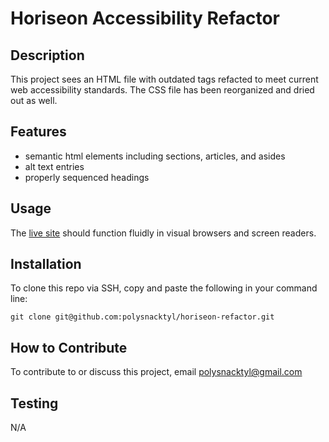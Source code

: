 # Horiseon Accessibility Refactor

## Description
This project sees an HTML file with outdated tags refacted to meet current web accessibility standards. The CSS file has been reorganized and dried out as well. 


## Features 
<ul>
<li>semantic html elements including sections, articles, and asides</li>
<li>alt text entries </li>
<li>properly sequenced headings</li>
</ul>


## Usage
The [live site](https://polysnacktyl.github.io/horiseon-refactor/) should function fluidly in visual browsers and screen readers. 


## Installation 
To clone this repo via SSH, copy and paste the following in your command line:

```git clone git@github.com:polysnacktyl/horiseon-refactor.git```


## How to Contribute 
To contribute to or discuss this project, email polysnacktyl@gmail.com  


## Testing 
N/A 